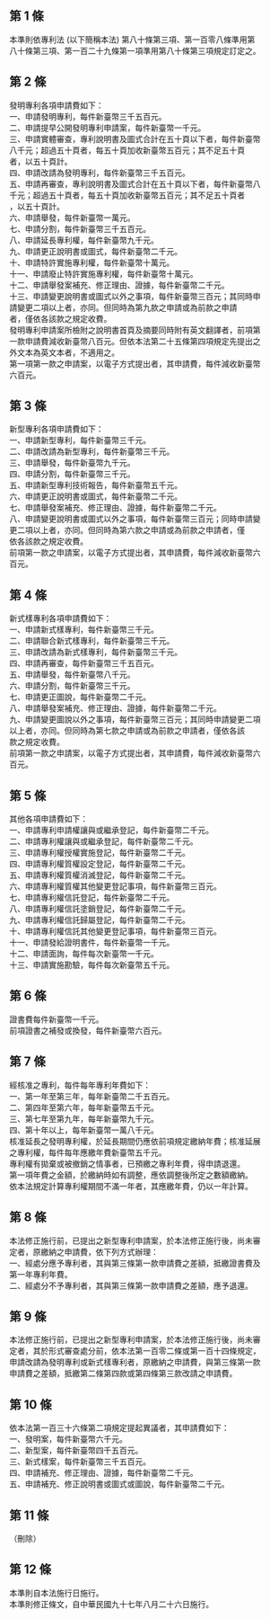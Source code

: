 第 1 條
-------
本準則依專利法 (以下簡稱本法) 第八十條第三項、第一百零八條準用第  
八十條第三項、第一百二十九條第一項準用第八十條第三項規定訂定之。

第 2 條
-------
發明專利各項申請費如下：  
一、申請發明專利，每件新臺幣三千五百元。  
二、申請提早公開發明專利申請案，每件新臺幣一千元。  
三、申請實體審查，專利說明書及圖式合計在五十頁以下者，每件新臺幣  
    八千元；超過五十頁者，每五十頁加收新臺幣五百元；其不足五十頁  
    者，以五十頁計。  
四、申請改請為發明專利，每件新臺幣三千五百元。  
五、申請再審查，專利說明書及圖式合計在五十頁以下者，每件新臺幣八  
    千元；超過五十頁者，每五十頁加收新臺幣五百元；其不足五十頁者  
    ，以五十頁計。  
六、申請舉發，每件新臺幣一萬元。  
七、申請分割，每件新臺幣三千五百元。  
八、申請延長專利權，每件新臺幣九千元。  
九、申請更正說明書或圖式，每件新臺幣二千元。  
十、申請特許實施專利權，每件新臺幣十萬元。  
十一、申請廢止特許實施專利權，每件新臺幣十萬元。  
十二、申請舉發案補充、修正理由、證據，每件新臺幣二千元。  
十三、申請變更說明書或圖式以外之事項，每件新臺幣三百元；其同時申  
      請變更二項以上者，亦同。但同時為第九款之申請或為前款之申請  
      者，僅依各該款之規定收費。  
發明專利申請案所檢附之說明書首頁及摘要同時附有英文翻譯者，前項第  
一款申請費減收新臺幣八百元。但依本法第二十五條第四項規定先提出之  
外文本為英文本者，不適用之。  
第一項第一款之申請案，以電子方式提出者，其申請費，每件減收新臺幣  
六百元。

第 3 條
-------
新型專利各項申請費如下：  
一、申請新型專利，每件新臺幣三千元。  
二、申請改請為新型專利，每件新臺幣三千元。  
三、申請舉發，每件新臺幣九千元。  
四、申請分割，每件新臺幣三千元。  
五、申請新型專利技術報告，每件新臺幣五千元。  
六、申請更正說明書或圖式，每件新臺幣二千元。  
七、申請舉發案補充、修正理由、證據，每件新臺幣二千元。  
八、申請變更說明書或圖式以外之事項，每件新臺幣三百元；同時申請變  
    更二項以上者，亦同。但同時為第六款之申請或為前款之申請者，僅  
    依各該款之規定收費。  
前項第一款之申請案，以電子方式提出者，其申請費，每件減收新臺幣六  
百元。

第 4 條
-------
新式樣專利各項申請費如下：  
一、申請新式樣專利，每件新臺幣三千元。  
二、申請聯合新式樣專利，每件新臺幣三千元。  
三、申請改請為新式樣專利，每件新臺幣三千元。  
四、申請再審查，每件新臺幣三千五百元。  
五、申請舉發，每件新臺幣八千元。  
六、申請分割，每件新臺幣三千元。  
七、申請更正圖說，每件新臺幣二千元。  
八、申請舉發案補充、修正理由、證據，每件新臺幣二千元。  
九、申請變更圖說以外之事項，每件新臺幣三百元；其同時申請變更二項  
    以上者，亦同。但同時為第七款之申請或為前款之申請者，僅依各該  
    款之規定收費。  
前項第一款之申請案，以電子方式提出者，其申請費，每件減收新臺幣六  
百元。

第 5 條
-------
其他各項申請費如下：  
一、申請專利申請權讓與或繼承登記，每件新臺幣二千元。  
二、申請專利權讓與或繼承登記，每件新臺幣二千元。  
三、申請專利權授權實施登記，每件新臺幣二千元。  
四、申請專利權質權設定登記，每件新臺幣二千元。  
五、申請專利權質權消滅登記，每件新臺幣二千元。  
六、申請專利權質權其他變更登記事項，每件新臺幣三百元。  
七、申請專利權信託登記，每件新臺幣二千元。  
八、申請專利權信託塗銷登記，每件新臺幣二千元。  
九、申請專利權信託歸屬登記，每件新臺幣二千元。  
十、申請專利權信託其他變更登記事項，每件新臺幣三百元。  
十一、申請發給證明書件，每件新臺幣一千元。  
十二、申請面詢，每件每次新臺幣一千元。  
十三、申請實施勘驗，每件每次新臺幣五千元。

第 6 條
-------
證書費每件新臺幣一千元。  
前項證書之補發或換發，每件新臺幣六百元。

第 7 條
-------
經核准之專利，每件每年專利年費如下：  
一、第一年至第三年，每年新臺幣二千五百元。  
二、第四年至第六年，每年新臺幣五千元。  
三、第七年至第九年，每年新臺幣九千元。  
四、第十年以上，每年新臺幣一萬八千元。  
核准延長之發明專利權，於延長期間仍應依前項規定繳納年費；核准延展  
之專利權，每件每年應繳年費新臺幣五千元。  
專利權有拋棄或被撤銷之情事者，已預繳之專利年費，得申請退還。  
第一項年費之金額，於繳納時如有調整，應依調整後所定之數額繳納。  
依本法規定計算專利權期間不滿一年者，其應繳年費，仍以一年計算。

第 8 條
-------
本法修正施行前，已提出之新型專利申請案，於本法修正施行後，尚未審  
定者，原繳納之申請費，依下列方式辦理：  
一、經處分應予專利者，其與第三條第一款申請費之差額，抵繳證書費及  
    第一年專利年費。  
二、經處分不予專利者，其與第三條第一款申請費之差額，應予退還。

第 9 條
-------
本法修正施行前，已提出之新型專利申請案，於本法修正施行後，尚未審  
定者，其於形式審查處分前，依本法第一百零二條或第一百十四條規定，  
申請改請為發明專利或新式樣專利者，原繳納之申請費，與第三條第一款  
申請費之差額，抵繳第二條第四款或第四條第三款改請之申請費。

第 10 條
--------
依本法第一百三十六條第二項規定提起異議者，其申請費如下：  
一、發明案，每件新臺幣六千元。  
二、新型案，每件新臺幣四千五百元。  
三、新式樣案，每件新臺幣三千五百元。  
四、申請補充、修正理由、證據，每件新臺幣二千元。  
五、申請補充、修正說明書或圖式或圖說，每件新臺幣二千元。

第 11 條
--------
（刪除）

第 12 條
--------
本準則自本法施行日施行。  
本準則修正條文，自中華民國九十七年八月二十六日施行。

